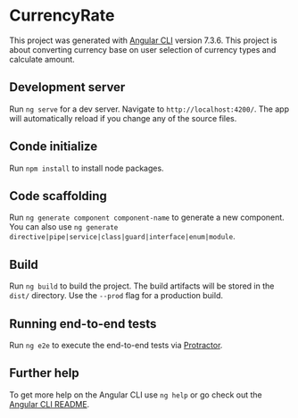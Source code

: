# CurrencyRate

This project was generated with [Angular CLI](https://github.com/angular/angular-cli) version 7.3.6.
This project is about converting currency base on user selection of currency types and calculate amount.

## Development server

Run `ng serve` for a dev server. Navigate to `http://localhost:4200/`. The app will automatically reload if you change any of the source files.

## Conde initialize
Run `npm install` to install node packages.

## Code scaffolding

Run `ng generate component component-name` to generate a new component. You can also use `ng generate directive|pipe|service|class|guard|interface|enum|module`.

## Build

Run `ng build` to build the project. The build artifacts will be stored in the `dist/` directory. Use the `--prod` flag for a production build.

## Running end-to-end tests

Run `ng e2e` to execute the end-to-end tests via [Protractor](http://www.protractortest.org/).

## Further help

To get more help on the Angular CLI use `ng help` or go check out the [Angular CLI README](https://github.com/angular/angular-cli/blob/master/README.md).
